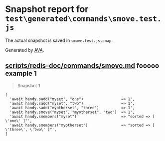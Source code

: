 # Snapshot report for `test\generated\commands\smove.test.js`

The actual snapshot is saved in `smove.test.js.snap`.

Generated by [AVA](https://ava.li).

## [scripts/redis-doc/commands/smove.md](../../../../scripts/redis-doc/commands/smove.md) fooooo example 1

> Snapshot 1

    [
      'await handy.sadd("myset", "one")                 => 1',
      'await handy.sadd("myset", "two")                 => 1',
      'await handy.sadd("myotherset", "three")          => 1',
      'await handy.smove("myset", "myotherset", "two")  => 1',
      'await handy.smembers("myset")                    => "sorted => [ \'one\' ]"',
      'await handy.smembers("myotherset")               => "sorted => [ \'three\', \'two\' ]"',
    ]
